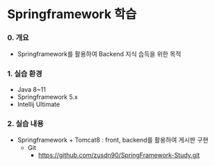 # Springframework 학습

### 0. 개요
- Springframework를 활용하여 Backend 지식 습득을 위한 목적
    
### 1. 실습 환경
- Java 8~11
- Springframework 5.x
- Intellij Ultimate

### 2. 실습 내용
- Springframework + Tomcat8 : front, backend를 활용하여 게시판 구현
    - Git
        - https://github.com/zusdn90/SpringFramework-Study.git

